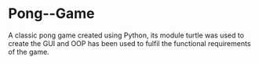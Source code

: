 # Pong--Game
A classic pong game created using Python, its module turtle was used to create the GUI and OOP has been used to fulfil the functional requirements of the game.
